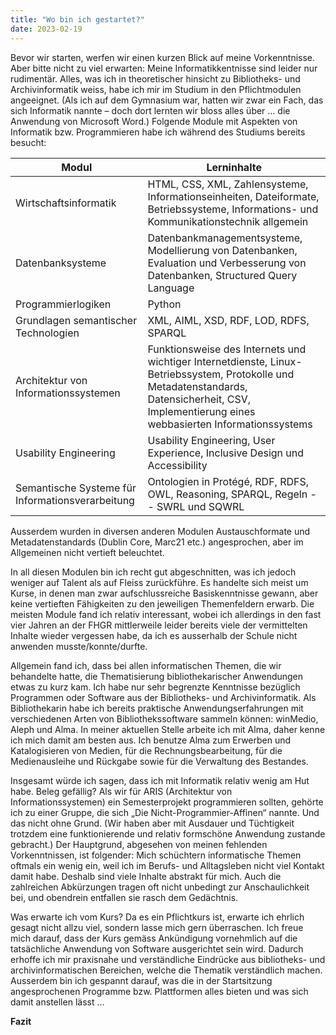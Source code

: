 ```yaml
---
title: "Wo bin ich gestartet?"
date: 2023-02-19
---
```

Bevor wir starten, werfen wir einen kurzen Blick auf meine Vorkenntnisse. Aber bitte nicht zu viel erwarten: Meine Informatikkentnisse sind leider nur rudimentär. Alles, was ich in theoretischer hinsicht zu Bibliotheks- und Archivinformatik weiss, habe ich mir im Studium in den Pflichtmodulen angeeignet. (Als ich auf dem Gymnasium war, hatten wir zwar ein Fach, das sich Informatik nannte – doch dort lernten wir bloss alles über … die Anwendung von Microsoft Word.) Folgende Module mit Aspekten von Informatik bzw. Programmieren habe ich während des Studiums bereits besucht:

| Modul  | Lerninhalte |
| ------------- | ------------- |
| Wirtschaftsinformatik  | HTML, CSS, XML, Zahlensysteme, Informationseinheiten, Dateiformate, Betriebssysteme, Informations- und Kommunikationstechnik allgemein  |
| Datenbanksysteme  | Datenbankmanagementsysteme, Modellierung von Datenbanken, Evaluation und Verbesserung von Datenbanken, Structured Query Language |
| Programmierlogiken | Python |
| Grundlagen semantischer Technologien | XML, AIML, XSD, RDF, LOD, RDFS, SPARQL |
| Architektur von Informationssystemen  | Funktionsweise des Internets und wichtiger Internetdienste, Linux-Betriebssystem, Protokolle und Metadatenstandards, Datensicherheit, CSV, Implementierung eines webbasierten Informationssystems |
| Usability Engineering  | Usability Engineering, User Experience, Inclusive Design und Accessibility |
| Semantische Systeme für Informationsverarbeitung | Ontologien in Protégé, RDF, RDFS, OWL, Reasoning, SPARQL, Regeln -- SWRL und SQWRL |

Ausserdem wurden in diversen anderen Modulen Austauschformate und Metadatenstandards (Dublin Core, Marc21 etc.) angesprochen, aber im Allgemeinen nicht vertieft beleuchtet.

In all diesen Modulen bin ich recht gut abgeschnitten, was ich jedoch weniger auf Talent als auf Fleiss zurückführe. Es handelte sich meist um Kurse, in denen man zwar aufschlussreiche Basiskenntnisse gewann, aber keine vertieften Fähigkeiten zu den jeweiligen Themenfeldern erwarb. Die meisten Module fand ich relativ interessant, wobei ich allerdings in den fast vier Jahren an der FHGR mittlerweile leider bereits viele der vermittelten Inhalte wieder vergessen habe, da ich es ausserhalb der Schule nicht anwenden musste/konnte/durfte.

Allgemein fand ich, dass bei allen informatischen Themen, die wir behandelte hatte, die Thematisierung bibliothekarischer Anwendungen etwas zu kurz kam. Ich habe nur sehr begrenzte Kenntnisse bezüglich Programmen oder Software aus der Bibliotheks- und Archivinformatik. Als Bibliothekarin habe ich bereits praktische Anwendungserfahrungen mit verschiedenen Arten von Bibliothekssoftware sammeln können: winMedio, Aleph und Alma. In meiner aktuellen Stelle arbeite ich mit Alma, daher kenne ich mich damit am besten aus. Ich benutze Alma zum Erwerben und Katalogisieren von Medien, für die Rechnungsbearbeitung, für die Medienausleihe und Rückgabe sowie für die Verwaltung des Bestandes.

Insgesamt würde ich sagen, dass ich mit Informatik relativ wenig am Hut habe. Beleg gefällig? Als wir für ARIS (Architektur von Informationssystemen) ein Semesterprojekt programmieren sollten, gehörte ich zu einer Gruppe, die sich „Die Nicht-Programmier-Affinen“ nannte. Und das nicht ohne Grund. (Wir haben aber mit Ausdauer und Tüchtigkeit trotzdem eine funktionierende und relativ formschöne Anwendung zustande gebracht.) Der Hauptgrund, abgesehen von meinen fehlenden Vorkenntnissen, ist folgender: Mich schüchtern informatische Themen oftmals ein wenig ein, weil ich im Berufs- und Alltagsleben nicht viel Kontakt damit habe. Deshalb sind viele Inhalte abstrakt für mich. Auch die zahlreichen Abkürzungen tragen oft nicht unbedingt zur Anschaulichkeit bei, und obendrein entfallen sie rasch dem Gedächtnis. 

Was erwarte ich vom Kurs? Da es ein Pflichtkurs ist, erwarte ich ehrlich gesagt nicht allzu viel, sondern lasse mich gern überraschen. Ich freue mich darauf, dass der Kurs gemäss Ankündigung vornehmlich auf die tatsächliche Anwendung von Software ausgerichtet sein wird. Dadurch erhoffe ich mir praxisnahe und verständliche Eindrücke aus bibliotheks- und archivinformatischen Bereichen, welche die Thematik verständlich machen. Ausserdem bin ich gespannt darauf, was die in der Startsitzung angesprochenen Programme bzw. Plattformen alles bieten und was sich damit anstellen lässt …

**Fazit**
